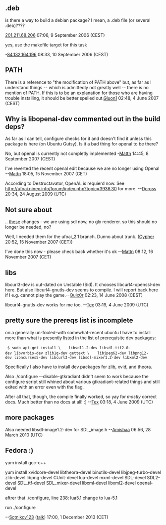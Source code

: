 ## .deb

is there a way to build a debian package? I mean, a .deb file (or
several .deb)????

[201.211.68.206](User:201.211.68.206 "wikilink") 07:06, 9 September 2006
(CEST)

yes, use the makefile target for this task

\-[84.132.164.196](User:84.132.164.196 "wikilink") 08:33, 10 September
2006 (CEST)

## PATH

There is a reference to "the modification of PATH above" but, as far as
I understand things -- which is admittedly not greatly well -- there is
no mention of PATH. If this is to be an explanation for those who are
having trouble installing, it should be better spelled
out.[Gluon1](User:Gluon1 "wikilink") 02:48, 4 June 2007 (CEST)

## Why is libopenal-dev commented out in the build deps?

As far as I can tell, configure checks for it and doesn't find it unless
this package is here (on Ubuntu Gutsy). Is it a bad thing for openal to
be there?

No, but openal is currently not completly implemented
-[Mattn](User:Mattn "wikilink") 14:45, 8 September 2007 (CEST)

I've reverted the recent openal edit because we are no longer using
Openal --[Mattn](User:Mattn "wikilink") 18:05, 15 November 2007 (CET)

According to Destructavator, OpenAL is requierd now. See
<http://ufoai.ninex.info/forum/index.php?topic=3936.30> for more.
--[Dcross](User:Dcross "wikilink") 20:34, 24 August 2009 (UTC)

## Not sure about

..
[these](http://ufoai.ninex.info/wiki/index.php?title=Debian&curid=1488&diff=14302&oldid=13860&rcid=13002)
changes - we are using sdl now, no glx renderer. so this should no
longer be needed, no?

Well, I needed them for the ufoai_2.1 branch. Dunno about trunk.
([Cypher](User:Cypher "wikilink") 20:52, 15 November 2007 (CET))

I've done this now - please check back whether it's ok
--[Mattn](User:Mattn "wikilink") 08:12, 16 November 2007 (CET)

## libs

libcurl3-dev is out-dated on Unstable (Sid). It chooses
libcurl4-openssl-dev here. But also libcurl4-gnutls-dev seems to
compile. I will report back here if I e.g. cannot play the
game.--[Quix0r](User:Quix0r "wikilink") 02:23, 14 June 2008 (CEST)

libcurl4-gnutls-dev works for me too. --[Tex](User:Tex "wikilink")
03:19, 4 June 2009 (UTC)

## pretty sure the prereqs list is incomplete

on a generally un-fooled-with somewhat-recent ubuntu I have to install
more than what is presently listed in the list of prerequisite dev
packages:

` $ sudo apt-get install \`
`   libsdl1.2-dev libsdl-ttf2.0-dev libvorbis-dev zlib1g-dev gettext \`
`   libjpeg62-dev libpng12-dev libncurses5-dev libcurl3-dev libsdl-mixer1.2-dev libxml2-dev`

Specifically I also have to install dev packages for zlib, xvid, and
theora.

Also ./configure --disable-gtkradiant didn't seem to work because the
configure script still whined about various gtkradiant-related things
and still exited with an error even with the flag.

After all that, though, the compile finally worked, so yay for *mostly*
correct docs. Much better than no docs at all! :\]
--[Tex](User:Tex "wikilink") 03:18, 4 June 2009 (UTC)

## more packages

Also needed libsdl-image1.2-dev for SDL_image.h
--[Amishaa](User:Amishaa "wikilink") 06:56, 28 March 2010 (UTC)

## Fedora :)

yum install gcc-c++

yum install xvidcore-devel libtheora-devel binutils-devel
libjpeg-turbo-devel zlib-devel libpng-devel CUnit-devel lua-devel
mxml-devel SDL-devel SDL2-devel SDL_ttf-devel SDL_mixer-devel
libxml-devel libxml2-devel openal-devel

aftrer that ./configure, line 238: lua5.1 change to lua-5.1

run ./configure

--[Sotnikov123](User:Sotnikov123 "wikilink")
([talk](User_talk:Sotnikov123 "wikilink")) 17:00, 1 December 2013 (CET)